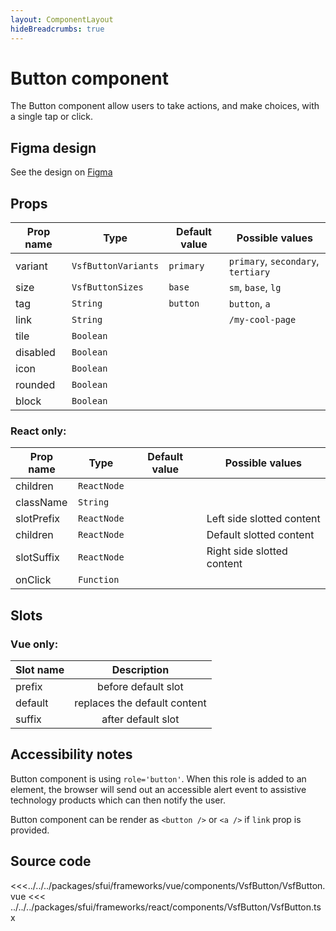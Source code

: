 ```yaml
---
layout: ComponentLayout
hideBreadcrumbs: true
---
```

# Button component

The Button component allow users to take actions, and make choices, with a single tap or click.

## Figma design

See the design on [Figma](https://www.figma.com/file/CWOkbpne0tDpSenT4ZEUTQ/%F0%9F%9B%A0-SFUI-2.0-%7C-Development?node-id=11375%3A16132)

## Props

| Prop name | Type                | Default value | Possible values                    |
| --------- | ------------------- | ------------- | ---------------------------------- |
| variant   | `VsfButtonVariants` | `primary`     | `primary`, `secondary`, `tertiary` |
| size      | `VsfButtonSizes`    | `base`        | `sm`, `base`, `lg`                 |
| tag       | `String`            | `button`      | `button`, `a`                      |
| link      | `String`            |               | `/my-cool-page`                    |
| tile      | `Boolean`           |               |                                    |
| disabled  | `Boolean`           |               |                                    |
| icon      | `Boolean`           |               |                                    |
| rounded   | `Boolean`           |               |                                    |
| block     | `Boolean`           |               |                                    |

### React only:

| Prop name  | Type        | Default value | Possible values            |
| ---------- | ----------- | ------------- | -------------------------- |
| children   | `ReactNode` |               |                            |
| className  | `String`    |               |                            |
| slotPrefix | `ReactNode` |               | Left side slotted content  |
| children   | `ReactNode` |               | Default slotted content    |
| slotSuffix | `ReactNode` |               | Right side slotted content |
| onClick    | `Function`  |               |                            |

## Slots

### Vue only:

| Slot name |         Description          |
| --------- | :--------------------------: |
| prefix    |     before default slot      |
| default   | replaces the default content |
| suffix    |      after default slot      |

## Accessibility notes

Button component is using `role='button'`. When this role is added to an element, the browser will send out an accessible alert event to assistive technology products which can then notify the user.

Button component can be render as `<button />` or `<a />` if `link` prop is provided.

## Source code

<<<../../../packages/sfui/frameworks/vue/components/VsfButton/VsfButton.vue
<<< ../../../packages/sfui/frameworks/react/components/VsfButton/VsfButton.tsx
